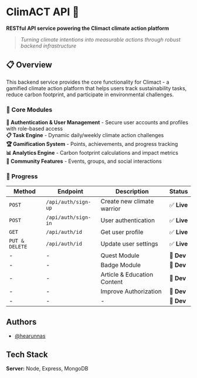 # ClimACT API 🌱

**RESTful API service powering the Climact climate action platform**

> *Turning climate intentions into measurable actions through robust backend infrastructure*

## 📋 Overview

This backend service provides the core functionality for Climact - a gamified climate action platform that helps users track sustainability tasks, reduce carbon footprint, and participate in environmental challenges.
###
### 🎯 Core Modules

**🔐 Authentication & User Management** - Secure user accounts and profiles with role-based access  
**📋 Task Engine** - Dynamic daily/weekly climate action challenges  
**🏆 Gamification System** - Points, achievements, and progress tracking  
**📊 Analytics Engine** - Carbon footprint calculations and impact metrics  
**👥 Community Features** - Events, groups, and social interactions  

###
### 🔐 Progress

| Method         | Endpoint            | Description                 | Status        |
|----------------|---------------------|-----------------------------|---------------|
| `POST`         | `/api/auth/sign-up` | Create new climate warrior  | ✅ **Live**    |
| `POST`         | `/api/auth/sign-in` | User authentication         | ✅ **Live**    |
| `GET`          | `/api/auth/id`      | Get user profile            | ✅ **Live**    |
| `PUT & DELETE` | `/api/auth/id`      | Update user settings        | ✅ **Live**    |
| -              | -                   | Quest Module                | 🚧 **Dev**    |
| -              | -                   | Badge Module                | 🚧 **Dev**    |
| -              | -                   | Article & Education Content | 🚧 **Dev**    |
| -              | -                   | Improve Authorization       | 🚧 **Dev**    |
| -              | -                   | -                           | 🚧 **Dev**    |

###
## Authors

- [@hearunnas](https://www.github.com/hrnns-ti)


###
## Tech Stack
**Server:** Node, Express, MongoDB